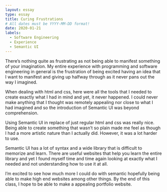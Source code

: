 ```yaml
---
layout: essay
type: essay
title: Curing Frustrations
# All dates must be YYYY-MM-DD format!
date: 2020-01-21
labels:
  - Software Engineering
  - Experience
  - Semantic UI
---
```

There’s nothing quite as frustrating as not being able to manifest something of your imagination. My entire experience with programming and software engineering in general is the frustration of being excited having an idea that I want to manifest and giving up halfway through as it never pans out the way I imagined. 

When dealing with html and css, here were all the tools that I needed to create exactly what I had in mind and yet, it never happened. I could never make anything that I thought was remotely appealing nor close to what I had imagined and so the introduction of Semantic UI was beyond comprehension. 

Using Semantic UI in replace of just regular html and css was really nice. Being able to create something that wasn’t so plain made me feel as though I had a more artistic nature than I actually did. However, it was a lot harder to use. 

Semantic UI has a lot of syntax and a wide library that is difficult to memorize and learn. There are useful websites that help you learn the entire library and yet I found myself time and time again looking at exactly what I needed and not understanding how to use it at all. 

I’m excited to see how much more I could do with semantic hopefully being able to make high end websites among other things. By the end of this class, I hope to be able to make a appealing portfolio website.
